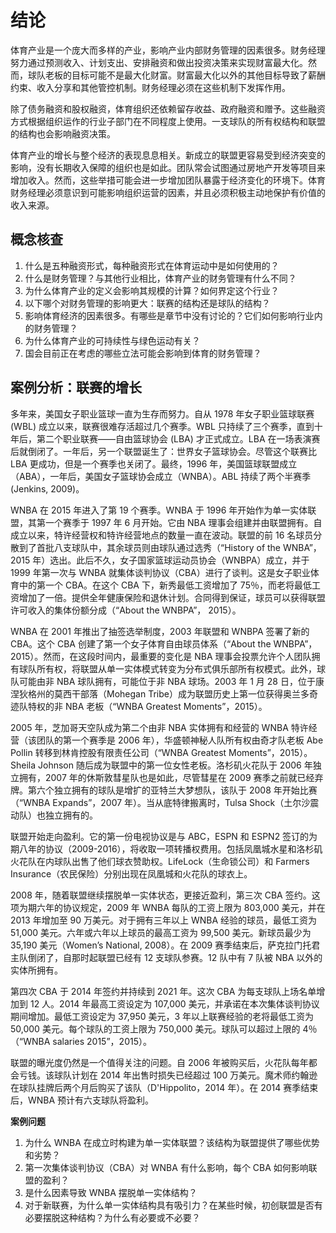 # 结论

体育产业是一个庞大而多样的产业，影响产业内部财务管理的因素很多。财务经理努力通过预测收入、计划支出、安排融资和做出投资决策来实现财富最大化。然而，球队老板的目标可能不是最大化财富。财富最大化以外的其他目标导致了薪酬约束、收入分享和其他管控机制。财务经理必须在这些机制下发挥作用。

除了债务融资和股权融资，体育组织还依赖留存收益、政府融资和赠予。这些融资方式根据组织运作的行业子部门在不同程度上使用。一支球队的所有权结构和联盟的结构也会影响融资决策。

体育产业的增长与整个经济的表现息息相关。新成立的联盟更容易受到经济突变的影响，没有长期收入保障的组织也是如此。团队常会试图通过房地产开发等项目来增加收入。然而，这些举措可能会进一步增加团队暴露于经济变化的环境下。体育财务经理必须意识到可能影响组织运营的因素，并且必须积极主动地保护有价值的收入来源。

## 概念核查

1. 什么是五种融资形式，每种融资形式在体育运动中是如何使用的？
2. 什么是财务管理？与其他行业相比，体育产业的财务管理有什么不同？
3. 为什么体育产业的定义会影响其规模的计算？如何界定这个行业？
4. 以下哪个对财务管理的影响更大：联赛的结构还是球队的结构？
5. 影响体育经济的因素很多。有哪些是章节中没有讨论的？它们如何影响行业内的财务管理？
6. 为什么体育产业的可持续性与绿色运动有关？
7. 国会目前正在考虑的哪些立法可能会影响到体育的财务管理？

## 案例分析：联赛的增长

多年来，美国女子职业篮球一直为生存而努力。自从 1978 年女子职业篮球联赛 (WBL) 成立以来，联赛很难存活超过几个赛季。WBL 只持续了三个赛季，直到十年后，第二个职业联赛——自由篮球协会 (LBA) 才正式成立。LBA 在一场表演赛后就倒闭了。一年后，另一个联盟诞生了：世界女子篮球协会。尽管这个联赛比 LBA 更成功，但是一个赛季也关闭了。最终，1996 年，美国篮球联盟成立（ABA），一年后，美国女子篮球协会成立（WNBA）。ABL 持续了两个半赛季 (Jenkins, 2009)。

WNBA 在 2015 年进入了第 19 个赛季。WNBA 于 1996 年开始作为单一实体联盟，其第一个赛季于 1997 年 6 月开始。它由 NBA 理事会组建并由联盟拥有。自成立以来，特许经营权和特许经营地点的数量一直在波动。联盟的前 16 名球员分散到了首批八支球队中，其余球员则由球队通过选秀（“History of the WNBA”，2015 年）选出。此后不久，女子国家篮球运动员协会（WNBPA）成立，并于 1999 年第一次与 WNBA 就集体谈判协议（CBA）进行了谈判。这是女子职业体育中的第一个 CBA。在这个 CBA 下，新秀最低工资增加了 75％，而老将最低工资增加了一倍。提供全年健康保险和退休计划。合同得到保证，球员可以获得联盟许可收入的集体份额分成（“About the WNBPA”， 2015）。

WNBA 在 2001 年推出了抽签选举制度，2003 年联盟和 WNBPA 签署了新的 CBA。这个 CBA 创建了第一个女子体育自由球员体系（“About the WNBPA”， 2015）。然而，在这段时间内，最重要的变化是 NBA 理事会投票允许个人团队拥有球队所有权，将联盟从单一实体模式转变为分布式俱乐部所有权模式。此外，球队可能由非 NBA 球队拥有，可能位于非 NBA 球场。2003 年 1 月 28 日，位于康涅狄格州的莫西干部落（Mohegan Tribe）成为联盟历史上第一位获得奥兰多奇迹队特权的非 NBA 老板（“WNBA Greatest Moments”，2015）。

2005 年，芝加哥天空队成为第二个由非 NBA 实体拥有和经营的 WNBA 特许经营（该团队的第一个赛季是 2006 年），华盛顿神秘人队所有权由奇才队老板 Abe Pollin 转移到林肯控股有限责任公司（“WNBA Greatest Moments”，2015）。Sheila Johnson 随后成为联盟中的第一位女性老板。洛杉矶火花队于 2006 年独立拥有，2007 年的休斯敦彗星队也是如此，尽管彗星在 2009 赛季之前就已经弃牌。第六个独立拥有的球队是增扩的亚特兰大梦想队，该队于 2008 年开始比赛（“WNBA Expands”，2007 年）。当从底特律搬离时，Tulsa Shock（土尔沙震动队）也独立拥有的。

联盟开始走向盈利。它的第一份电视协议是与 ABC，ESPN 和 ESPN2 签订的为期八年的协议（2009-2016），将收取一项转播权费用。包括凤凰城水星和洛杉矶火花队在内球队出售了他们球衣赞助权。LifeLock（生命锁公司）和 Farmers Insurance（农民保险）分别出现在凤凰城和火花队的球衣上。

2008 年，随着联盟继续摆脱单一实体状态，更接近盈利，第三次 CBA 签约。这项为期六年的协议规定，2009 年 WNBA 每队的工资上限为 803,000 美元，并在 2013 年增加至 90 万美元。对于拥有三年以上 WNBA 经验的球员，最低工资为 51,000 美元。六年或六年以上球员的最高工资为 99,500 美元。新球员最少为 35,190 美元（Women’s National, 2008）。在 2009 赛季结束后，萨克拉门托君主队倒闭了，自那时起联盟已经有 12 支球队参赛。12 队中有 7 队被 NBA 以外的实体所拥有。

第四次 CBA 于 2014 年签约并持续到 2021 年。这次 CBA 为每支球队上场名单增加到 12 人。2014 年最高工资设定为 107,000 美元，并承诺在本次集体谈判协议期间增加。最低工资设定为 37,950 美元，3 年以上联赛经验的老将最低工资为 50,000 美元。每个球队的工资上限为 750,000 美元。球队可以超过上限的 4％（“WNBA salaries 2015”，2015）。

联盟的曝光度仍然是一个值得关注的问题。自 2006 年被购买后，火花队每年都会亏钱。该球队计划在 2014 年出售时损失已经超过 100 万美元。魔术师约翰逊在球队挂牌后两个月后购买了该队（D'Hippolito，2014 年）。在 2014 赛季结束后，WNBA 预计有六支球队将盈利。

**案例问题**

1. 为什么 WNBA 在成立时构建为单一实体联盟？该结构为联盟提供了哪些优势和劣势？
2. 第一次集体谈判协议（CBA）对 WNBA 有什么影响，每个 CBA 如何影响联盟的盈利？
3. 是什么因素导致 WNBA 摆脱单一实体结构？
4. 对于新联赛，为什么单一实体结构具有吸引力？在某些时候，初创联盟是否有必要摆脱这种结构？为什么有必要或不必要？
